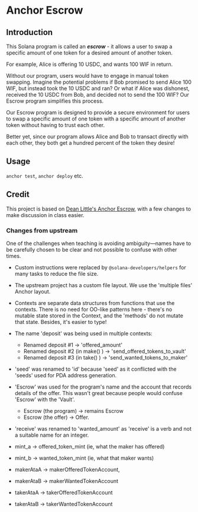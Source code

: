 # Anchor Escrow

## Introduction

This Solana program is called an ***escrow*** - it allows a user to swap a specific amount of one token for a desired amount of another token.

For example, Alice is offering 10 USDC, and wants 100 WIF in return.

Without our program, users would have to engage in manual token swapping. Imagine the potential problems if Bob promised to send Alice 100 WIF, but instead took the 10 USDC and ran? Or what if Alice was dishonest, received the 10 USDC from Bob, and decided not to send the 100 WIF? Our Escrow program simplifies this process.

Our Escrow program is designed to provide a secure environment for users to swap a specific amount of one token with a specific amount of another token without having to trust each other.

Better yet, since our program allows Alice and Bob to transact directly with each other, they both get a hundred percent of the token they desire!

## Usage

`anchor test`, `anchor deploy` etc.

## Credit

This project is based on [Dean Little's Anchor Escrow,](https://github.com/deanmlittle/anchor-escrow-2024) with a few changes to make discussion in class easier.

### Changes from upstream

One of the challenges when teaching is avoiding ambiguity—names have to be carefully chosen to be clear and not possible to confuse with other times.

- Custom instructions were replaced by `@solana-developers/helpers` for many tasks to reduce the file size.
- The upstream project has a custom file layout. We use the 'multiple files' Anchor layout.
- Contexts are separate data structures from functions that use the contexts. There is no need for OO-like patterns here - there's no mutable state stored in the Context, and the 'methods' do not mutate that state. Besides, it's easier to type!
- The name 'deposit' was being used in multiple contexts:

  - Renamed deposit #1 -> 'offered_amount'
  - Renamed deposit #2 (in make() ) -> 'send_offered_tokens_to_vault'
  - Renamed deposit #3 (in take() ) -> 'send_wanted_tokens_to_maker'
- 'seed' was renamed to 'id' because 'seed' as it conflicted with the 'seeds' used for PDA address generation.
- 'Escrow' was used for the program's name and the account that records details of the offer. This wasn't great because people would confuse 'Escrow' with the 'Vault'.

  - Escrow (the program) -> remains Escrow
  - Escrow (the offer) -> Offer.
- 'receive' was renamed to 'wanted_amount' as 'receive' is a verb and not a suitable name for an integer.
- mint_a -> offered_token_mint (ie, what the maker has offered)
- mint_b -> wanted_token_mint (ie, what that maker wants)
- makerAtaA -> makerOfferedTokenAccount,
- makerAtaB -> makerWantedTokenAccount
- takerAtaA -> takerOfferedTokenAccount
- takerAtaB -> takerWantedTokenAccount

